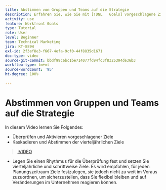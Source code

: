 ```yaml
---
title: Abstimmen von Gruppen und Teams auf die Strategie
description: Erfahren Sie, wie Sie mit [!DNL   Goals] vorgeschlagene Ziele überprüfen und aktivieren sowie vierteljährliche Ziele kaskadieren und abstimmen können.
activity: use
feature: Workfront Goals
type: Tutorial
role: User
level: Beginner
team: Technical Marketing
jira: KT-8894
exl-id: 2f3ef8e3-f667-4efa-9cf0-44f8835d1671
doc-type: video
source-git-commit: bbdf99c6bc1be714077fd94fc3f8325394de36b3
workflow-type: tm+mt
source-wordcount: '95'
ht-degree: 100%

---
```


# Abstimmen von Gruppen und Teams auf die Strategie

In diesem Video lernen Sie Folgendes:

* Überprüfen und Aktivieren vorgeschlagener Ziele
* Kaskadieren und Abstimmen der vierteljährlichen Ziele

>[!VIDEO](https://video.tv.adobe.com/v/335188/?quality=12&learn=on&enablevpops=1)

<!--
Pro-tips graphic
-->

* Legen Sie einen Rhythmus für die Überprüfung fest und setzen Sie vierteljährliche und schrittweise Ziele. Es wird empfohlen, für jeden Planungszeitraum Ziele festzulegen, sie jedoch nicht zu weit im Voraus zuzuordnen, um sicherzustellen, dass Sie flexibel bleiben und auf Veränderungen im Unternehmen reagieren können.
